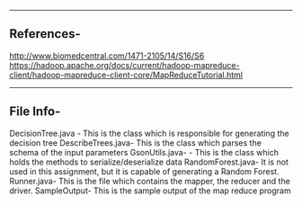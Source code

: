 ------------------------------------------------------------------------------------------------------------
References-
------------------------------------------------------------------------------------------------------------
http://www.biomedcentral.com/1471-2105/14/S16/S6
https://hadoop.apache.org/docs/current/hadoop-mapreduce-client/hadoop-mapreduce-client-core/MapReduceTutorial.html


------------------------------------------------------------------------------------------------------------
File Info-
------------------------------------------------------------------------------------------------------------
DecisionTree.java - This is the class which is responsible for generating the decision tree
DescribeTrees.java- This is the class which parses the schema of the input parameters
GsonUtils.java- - This is the class which holds the methods to serialize/deserialize data
RandomForest.java- It is not used in this assignment, but it is capable of generating a Random Forest.
Runner.java- This is the file which contains the mapper, the reducer and the driver.
SampleOutput- This is the sample output of the map reduce program